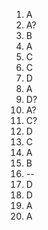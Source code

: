 1. A
2. A?
3. B
4. A
5. C
6. C
7. D
8. A
9. D?
10. A?
11. C?
12. D
13. C
14. A
15. B
16. --
17. D
18. D
19. A
20. A